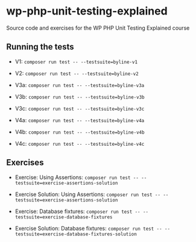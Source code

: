# wp-php-unit-testing-explained
Source code and exercises for the WP PHP Unit Testing Explained course

## Running the tests
- V1: `composer run test -- --testsuite=byline-v1`

- V2: `composer run test -- --testsuite=byline-v2`

- V3a: `composer run test -- --testsuite=byline-v3a`
- V3b: `composer run test -- --testsuite=byline-v3b`
- V3c: `composer run test -- --testsuite=byline-v3c`

- V4a: `composer run test -- --testsuite=byline-v4a`
- V4b: `composer run test -- --testsuite=byline-v4b`
- V4c: `composer run test -- --testsuite=byline-v4c`

## Exercises

- Exercise: Using Assertions: `composer run test -- --testsuite=exercise-assertions-solution`
- Exercise Solution: Using Assertions: `composer run test -- --testsuite=exercise-assertions-solution`

- Exercise: Database fixtures: `composer run test -- --testsuite=exercise-database-fixtures`
- Exercise Solution: Database fixtures: `composer run test -- --testsuite=exercise-database-fixtures-solution`
